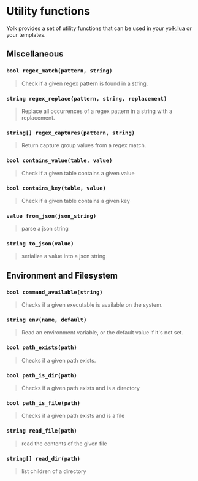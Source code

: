 # Utility functions

Yolk provides a set of utility functions that can be used in your [yolk.lua](./yolk_lua.md) or your templates.

## Miscellaneous

### `bool regex_match(pattern, string)`

> Check if a given regex pattern is found in a string.

### `string regex_replace(pattern, string, replacement)`

> Replace all occurrences of a regex pattern in a string with a replacement.

### `string[] regex_captures(pattern, string)`

> Return capture group values from a regex match.

### `bool contains_value(table, value)`

> Check if a given table contains a given value

### `bool contains_key(table, value)`

> Check if a given table contains a given key

### `value from_json(json_string)`

> parse a json string

### `string to_json(value)`

> serialize a value into a json string

## Environment and Filesystem

### `bool command_available(string)`

> Checks if a given executable is available on the system.

### `string env(name, default)`

> Read an environment variable, or the default value if it's not set.

### `bool path_exists(path)`

> Checks if a given path exists.

### `bool path_is_dir(path)`

> Checks if a given path exists and is a directory

### `bool path_is_file(path)`

> Checks if a given path exists and is a file

### `string read_file(path)`

> read the contents of the given file

### `string[] read_dir(path)`

> list children of a directory
